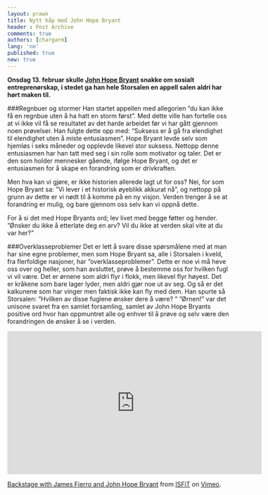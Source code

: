 ```yaml
---
layout: prawn
title: Nytt håp med John Hope Bryant
header : Post Archive
comments: true
authors: [chargarm]
lang: 'no'
published: true
new: true
---
```


**Onsdag 13. februar skulle [John Hope Bryant](http://en.wikipedia.org/wiki/John_Hope_Bryant) snakke om sosialt entreprenørskap, i stedet ga han hele Storsalen en appell salen aldri har hørt maken til.**

###Regnbuer og stormer
Han startet appellen med allegorien ”du kan ikke få en regnbue uten å ha hatt en storm først”. Med dette ville han fortelle oss at vi ikke vil få se resultatet av det harde arbeidet før vi har gått gjennom noen prøvelser. Han fulgte dette opp med: “Suksess er å gå fra elendighet til elendighet uten å miste entusiasmen”. Hope Bryant levde selv som hjemløs i seks måneder og opplevde likevel stor suksess. Nettopp denne entusiasmen har han tatt med seg i sin rolle som motivator og taler. Det er den som holder mennesker gående, ifølge Hope Bryant, og det er entusiasmen for å skape en forandring som er drivkraften. 

Men hva kan vi gjøre, er ikke historien allerede lagt ut for oss? Nei, for som Hope Bryant sa: ”Vi lever i et historisk øyeblikk akkurat nå”, og nettopp på grunn av dette er vi nødt til å komme på en ny visjon. Verden trenger å se at forandring er mulig, og bare gjennom oss selv kan vi oppnå dette. 

For å si det med Hope Bryants ord; lev livet med begge føtter og hender. ”Ønsker du ikke å etterlate deg en arv? Vil du ikke at verden skal vite at du var her?” 

###Overklasseproblemer
Det er lett å svare disse spørsmålene med at man har sine egne problemer, men som Hope Bryant sa, alle i Storsalen i kveld, fra flerfoldige nasjoner, har ”overklasseproblemer”. Dette er noe vi må heve oss over og heller, som han avsluttet, prøve å bestemme oss for hvilken fugl vi vil være. Det er ørnene som aldri flyr i flokk, men likevel flyr høyest. Det er kråkene som bare lager lyder, men aldri gjør noe ut av seg. Og så er det kalkunene som har vinger men faktisk ikke kan fly med dem. Han spurte så Storsalen: ”Hvilken av disse fuglene ønsker dere å være? ” ”Ørnen!” var det unisone svaret fra en samlet forsamling, samlet av John Hope Bryants positive ord hvor han oppmuntret alle og enhver til å prøve og selv være den forandringen de ønsker å se i verden.  

<iframe src="http://player.vimeo.com/video/59691805?title=0&amp;byline=0&amp;portrait=0" width="578" height="325" frameborder="0" webkitAllowFullScreen mozallowfullscreen allowFullScreen></iframe> <p><a href="http://vimeo.com/59691805">Backstage with James Fierro and John Hope Bryant</a> from <a href="http://vimeo.com/user12652193">ISFiT</a> on <a href="http://vimeo.com">Vimeo</a>.</p>